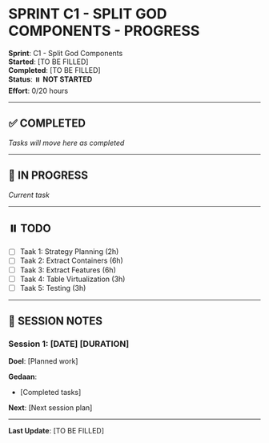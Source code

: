 # SPRINT C1 - SPLIT GOD COMPONENTS - PROGRESS

**Sprint**: C1 - Split God Components  
**Started**: [TO BE FILLED]  
**Completed**: [TO BE FILLED]  
**Status**: ⏸️ **NOT STARTED**  
**Effort**: 0/20 hours

---

## ✅ COMPLETED

*Tasks will move here as completed*

---

## 🔄 IN PROGRESS

*Current task*

---

## ⏸️ TODO

- [ ] Taak 1: Strategy Planning (2h)
- [ ] Taak 2: Extract Containers (6h)
- [ ] Taak 3: Extract Features (6h)
- [ ] Taak 4: Table Virtualization (3h)
- [ ] Taak 5: Testing (3h)

---

## 📝 SESSION NOTES

### Session 1: [DATE] [DURATION]
**Doel**: [Planned work]

**Gedaan**:
- [Completed tasks]

**Next**: [Next session plan]

---

**Last Update**: [TO BE FILLED]
